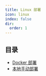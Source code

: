 ```yaml
---
title: Linux 部署
icon: linux
index: false
dir:
  order: 1
---
```


## 目录

- [Docker 部署](docker.md)
- [本地手动部署](local.md)
